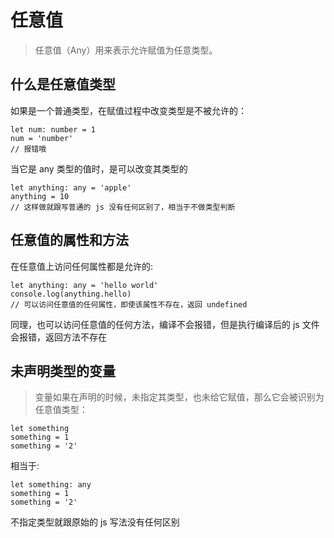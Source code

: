 # 任意值
> 任意值（Any）用来表示允许赋值为任意类型。

## 什么是任意值类型
如果是一个普通类型，在赋值过程中改变类型是不被允许的：

```
let num: number = 1
num = 'number'
// 报错哦
```

当它是 any 类型的值时，是可以改变其类型的

```
let anything: any = 'apple'
anything = 10
// 这样做就跟写普通的 js 没有任何区别了，相当于不做类型判断
```

## 任意值的属性和方法
在任意值上访问任何属性都是允许的:

```
let anything: any = 'hello world'
console.log(anything.hello)
// 可以访问任意值的任何属性，即使该属性不存在，返回 undefined
```

同理，也可以访问任意值的任何方法，编译不会报错，但是执行编译后的 js 文件会报错，返回方法不存在

## 未声明类型的变量
> 变量如果在声明的时候，未指定其类型，也未给它赋值，那么它会被识别为任意值类型：

```
let something
something = 1
something = '2'
```

相当于:

```
let something: any
something = 1
something = '2'
```

不指定类型就跟原始的 js 写法没有任何区别